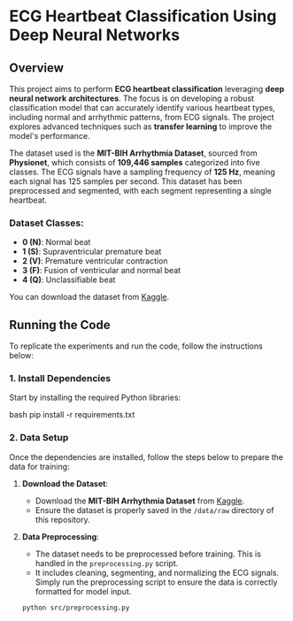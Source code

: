 # ECG Heartbeat Classification Using Deep Neural Networks

## Overview

This project aims to perform **ECG heartbeat classification** leveraging **deep neural network architectures**. The focus is on developing a robust classification model that can accurately identify various heartbeat types, including normal and arrhythmic patterns, from ECG signals. The project explores advanced techniques such as **transfer learning** to improve the model's performance.

The dataset used is the **MIT-BIH Arrhythmia Dataset**, sourced from **Physionet**, which consists of **109,446 samples** categorized into five classes. The ECG signals have a sampling frequency of **125 Hz**, meaning each signal has 125 samples per second. This dataset has been preprocessed and segmented, with each segment representing a single heartbeat.

### Dataset Classes:
- **0 (N)**: Normal beat
- **1 (S)**: Supraventricular premature beat
- **2 (V)**: Premature ventricular contraction
- **3 (F)**: Fusion of ventricular and normal beat
- **4 (Q)**: Unclassifiable beat

You can download the dataset from [Kaggle](https://www.kaggle.com/datasets/shayanfazeli/heartbeat?resource=download&select=mitbih_train.csv).

## Running the Code

To replicate the experiments and run the code, follow the instructions below:

### 1. Install Dependencies

Start by installing the required Python libraries:

bash pip install -r requirements.txt

### 2. Data Setup
Once the dependencies are installed, follow the steps below to prepare the data for training:

1. **Download the Dataset**: 
   - Download the **MIT-BIH Arrhythmia Dataset** from [Kaggle](https://www.kaggle.com/datasets/shayanfazeli/heartbeat?resource=download&select=mitbih_train.csv). 
   - Ensure the dataset is properly saved in the `/data/raw` directory of this repository.

2. **Data Preprocessing**: 
   - The dataset needs to be preprocessed before training. This is handled in the `preprocessing.py` script. 
   - It includes cleaning, segmenting, and normalizing the ECG signals. Simply run the preprocessing script to ensure the data is correctly formatted for model input.

   ```bash
   python src/preprocessing.py
